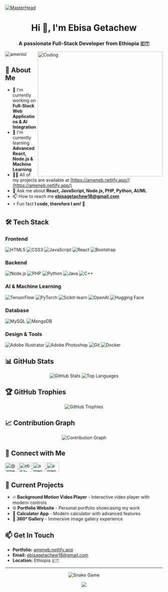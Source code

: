 [![MasterHead](https://1.bp.blogspot.com/-7A4WynwLsMw/XbBpCXG8fHI/AAAAAAAAMt4/uOa1bpLskYgrwGbllhSu2SDj_Mig8SXJQCLcBGAsYHQ/s1600/2000_600px.gif)](https://ameneb.netlify.app/)

<h1 align="center">Hi 👋, I'm Ebisa Getachew</h1>
<h3 align="center">A passionate Full-Stack Developer from Ethiopia 🇪🇹</h3>

<img align="right" alt="Coding" width="400" src="https://cdn.dribbble.com/users/1162077/screenshots/3848914/programmer.gif">

<p align="left"> <img src="https://komarev.com/ghpvc/?username=amenlol&label=Profile%20views&color=0e75b6&style=flat" alt="amenlol" /> </p>

## 🚀 About Me

- 🔭 I'm currently working on **Full-Stack Web Applications & AI Integration**
- 🌱 I'm currently learning **Advanced React, Node.js & Machine Learning**
- 👨‍💻 All of my projects are available at [https://ameneb.netlify.app/](https://ameneb.netlify.app/)
- 💬 Ask me about **React, JavaScript, Node.js, PHP, Python, AI/ML**
- 📫 How to reach me **ebisagetachew18@gmail.com**
- ⚡ Fun fact **I code, therefore I am! 🚀**

## 🛠️ Tech Stack

### Frontend
![HTML5](https://img.shields.io/badge/-HTML5-E34F26?style=flat-square&logo=html5&logoColor=white)
![CSS3](https://img.shields.io/badge/-CSS3-1572B6?style=flat-square&logo=css3&logoColor=white)
![JavaScript](https://img.shields.io/badge/-JavaScript-F7DF1E?style=flat-square&logo=javascript&logoColor=black)
![React](https://img.shields.io/badge/-React-61DAFB?style=flat-square&logo=react&logoColor=black)
![Bootstrap](https://img.shields.io/badge/-Bootstrap-563D7C?style=flat-square&logo=bootstrap&logoColor=white)

### Backend
![Node.js](https://img.shields.io/badge/-Node.js-339933?style=flat-square&logo=node.js&logoColor=white)
![PHP](https://img.shields.io/badge/-PHP-777BB4?style=flat-square&logo=php&logoColor=white)
![Python](https://img.shields.io/badge/-Python-3776AB?style=flat-square&logo=python&logoColor=white)
![Java](https://img.shields.io/badge/-Java-ED8B00?style=flat-square&logo=java&logoColor=white)
![C++](https://img.shields.io/badge/-C++-00599C?style=flat-square&logo=c%2B%2B&logoColor=white)

### AI & Machine Learning
![TensorFlow](https://img.shields.io/badge/-TensorFlow-FF6F00?style=flat-square&logo=tensorflow&logoColor=white)
![PyTorch](https://img.shields.io/badge/-PyTorch-EE4C2C?style=flat-square&logo=pytorch&logoColor=white)
![Scikit-learn](https://img.shields.io/badge/-Scikit--learn-F7931E?style=flat-square&logo=scikit-learn&logoColor=white)
![OpenAI](https://img.shields.io/badge/-OpenAI-412991?style=flat-square&logo=openai&logoColor=white)
![Hugging Face](https://img.shields.io/badge/-Hugging%20Face-FF6B6B?style=flat-square&logo=huggingface&logoColor=white)

### Database
![MySQL](https://img.shields.io/badge/-MySQL-4479A1?style=flat-square&logo=mysql&logoColor=white)
![MongoDB](https://img.shields.io/badge/-MongoDB-47A248?style=flat-square&logo=mongodb&logoColor=white)

### Design & Tools
![Adobe Illustrator](https://img.shields.io/badge/-Adobe%20Illustrator-FF9A00?style=flat-square&logo=adobe-illustrator&logoColor=white)
![Adobe Photoshop](https://img.shields.io/badge/-Adobe%20Photoshop-31A8FF?style=flat-square&logo=adobe-photoshop&logoColor=white)
![Git](https://img.shields.io/badge/-Git-F05032?style=flat-square&logo=git&logoColor=white)
![Docker](https://img.shields.io/badge/-Docker-2496ED?style=flat-square&logo=docker&logoColor=white)

## 📊 GitHub Stats

<p align="center">
  <img src="https://github-readme-stats.vercel.app/api?username=amenlol&show_icons=true&theme=radical" alt="GitHub Stats" />
  <img src="https://github-readme-stats.vercel.app/api/top-langs/?username=amenlol&layout=compact&theme=radical" alt="Top Languages" />
</p>

## 🏆 GitHub Trophies

<p align="center">
  <img src="https://github-profile-trophy.vercel.app/?username=amenlol&theme=radical&no-frame=false&no-bg=true&margin-w=4" alt="GitHub Trophies" />
</p>

## 📈 Contribution Graph

<p align="center">
  <img src="https://github-readme-activity-graph.vercel.app/graph?username=amenlol&theme=radical" alt="Contribution Graph" />
</p>

## 🤝 Connect with Me

<p align="left">
  <a href="https://twitter.com/amen64413" target="blank">
    <img align="center" src="https://raw.githubusercontent.com/rahuldkjain/github-profile-readme-generator/master/src/images/icons/Social/twitter.svg" alt="@amen64413" height="30" width="40" />
  </a>
  <a href="https://linkedin.com/in/ebisa-getachew-b027b5203" target="blank">
    <img align="center" src="https://raw.githubusercontent.com/rahuldkjain/github-profile-readme-generator/master/src/images/icons/Social/linked-in-alt.svg" alt="ebisa-getachew" height="30" width="40" />
  </a>
  <a href="https://fb.com/amen_eb" target="blank">
    <img align="center" src="https://raw.githubusercontent.com/rahuldkjain/github-profile-readme-generator/master/src/images/icons/Social/facebook.svg" alt="amen_eb" height="30" width="40" />
  </a>
  <a href="https://instagram.com/amen_eb" target="blank">
    <img align="center" src="https://raw.githubusercontent.com/rahuldkjain/github-profile-readme-generator/master/src/images/icons/Social/instagram.svg" alt="amen_eb" height="30" width="40" />
  </a>
</p>

## 🎯 Current Projects

- 🔥 **Background Motion Video Player** - Interactive video player with modern controls
- 🌐 **Portfolio Website** - Personal portfolio showcasing my work
- 📱 **Calculator App** - Modern calculator with advanced features
- 🎨 **360° Gallery** - Immersive image gallery experience

## 📫 Get In Touch

- **Portfolio:** [ameneb.netlify.app](https://ameneb.netlify.app/)
- **Email:** ebisagetachew18@gmail.com
- **Location:** Ethiopia 🇪🇹

---

<div align="center">
  <img src="https://github.com/amenlol/amenlol/blob/output/github-contribution-grid-snake-dark.svg" alt="Snake Game" />
</div>

<p align="center">
  <img src="https://capsule-render.vercel.app/api?type=waving&color=gradient&height=100&section=footer"/>
</p> 
